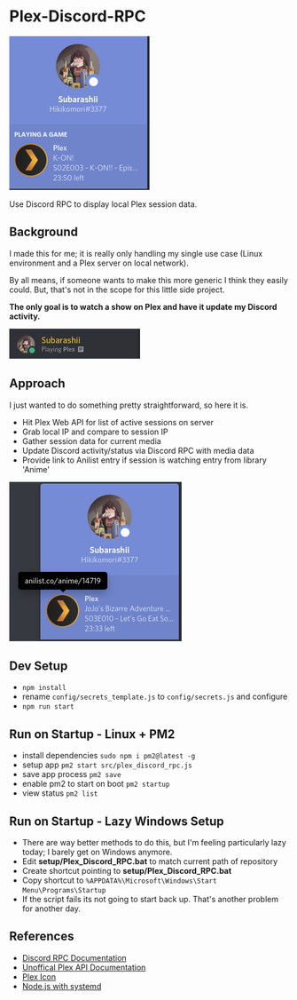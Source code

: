 # Plex-Discord-RPC

![docs/watching.png](docs/watching.png)

Use Discord RPC to display local Plex session data.

## Background

I made this for me; it is really only handling my single use case
(Linux environment and a Plex server on local network).

By all means, if someone wants to make this more generic I think they easily could.
But, that's not in the scope for this little side project.

**The only goal is to watch a show on Plex and have it update my Discord activity.**

![docs/status.png](docs/status.png)

## Approach

I just wanted to do something pretty straightforward, so here it is.

- Hit Plex Web API for list of active sessions on server
- Grab local IP and compare to session IP
- Gather session data for current media
- Update Discord activity/status via Discord RPC with media data
- Provide link to Anilist entry if session is watching entry from library 'Anime'

![docs/anilist.png](docs/anilist-link.png)

## Dev Setup

- `npm install`
- rename `config/secrets_template.js` to `config/secrets.js` and configure
- `npm run start`

## Run on Startup - Linux + PM2

- install dependencies `sudo npm i pm2@latest -g`
- setup app `pm2 start src/plex_discord_rpc.js`
- save app process `pm2 save`
- enable pm2 to start on boot `pm2 startup`
- view status `pm2 list`

## Run on Startup - Lazy Windows Setup

- There are way better methods to do this, but I'm feeling particularly lazy today; I barely get on Windows anymore.
- Edit **setup/Plex_Discord_RPC.bat** to match current path of repository
- Create shortcut pointing to **setup/Plex_Discord_RPC.bat**
- Copy shortcut to ```%APPDATA%\Microsoft\Windows\Start Menu\Programs\Startup```
- If the script fails its not going to start back up. That's another problem for another day.

## References

- [Discord RPC Documentation](https://discord.com/developers/docs/topics/rpc)
- [Unoffical Plex API Documentation](https://github.com/Arcanemagus/plex-api)
- [Plex Icon](https://www.pngkey.com/detail/u2t4o0r5o0e6i1a9_plex-media-server-transparent-plex-icon/)
- [Node.js with systemd](https://nodesource.com/blog/running-your-node-js-app-with-systemd-part-1/)
